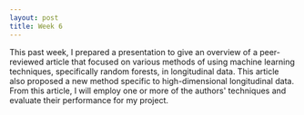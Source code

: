 ```yaml
---
layout: post
title: Week 6
---
```


This past week, I prepared a presentation to give an overview of a peer-reviewed article that focused on various methods of using machine learning techniques, specifically random forests, in longitudinal data. This article also proposed a new method specific to high-dimensional longitudinal data. From this article, I will employ one or more of the authors' techniques and evaluate their performance for my project.  
